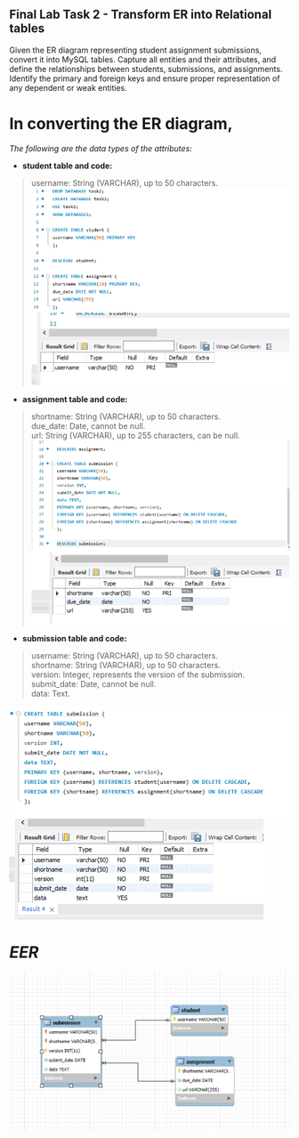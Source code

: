 ## Final Lab Task 2 - Transform ER into Relational tables
Given the ER diagram representing student assignment submissions, convert it into MySQL
tables. Capture all entities and their attributes, and define the relationships between students,
submissions, and assignments. Identify the primary and foreign keys and ensure proper
representation of any dependent or weak entities.

# In converting the ER diagram,
 _The following are the data types of the attributes:_

 
* **student table and code:**
> username: String (VARCHAR), up to 50 characters.
> ![Sample Output](imagee/code2.png)
> ![Sample Output](imagee/table2.png)

* **assignment table and code:**
> shortname: String (VARCHAR), up to 50 characters.\
due_date: Date, cannot be null.\
url: String (VARCHAR), up to 255 characters, can be null.
> ![Sample Output](imagee/code2.1.png)
 ![Sample Output](imagee/table2.1.png)
> 
* **submission table and code:**
> username: String (VARCHAR), up to 50 characters.\
shortname: String (VARCHAR), up to 50 characters.\
version: Integer, represents the version of the submission.\
submit_date: Date, cannot be null.\
data: Text.

![Sample Output](imagee/code%202.2.png)
![Sample Output](imagee/table2.2.png)

# *EER*
![Sample Output](imagee/er2.png)
